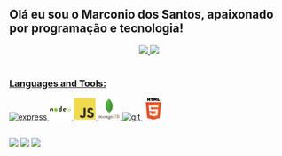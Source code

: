 ## Olá eu sou o Marconio dos Santos, apaixonado por programação e tecnologia!

<div align="center">
  <a href="https://github.com/Marconio-dos-Santos">
  <img height="170em" src="https://github-readme-stats.vercel.app/api?username=Marconio-dos-Santos&show_icons=true&theme=dracula&include_all_commits=true&count_private=true"/>
  <img height="170em" src="https://github-readme-stats.vercel.app/api/top-langs/?username=Marconio-dos-Santos&layout=compact&langs_count=7&theme=dracula"/>
</div>
 
  
<div style="display: inline_block"><br>
  <h3 align="left">Languages and Tools:</h3>
  <img src="https://cdn.jsdelivr.net/gh/devicons/devicon@v2.15.1/devicon.min.css" alt="express" width="40" height="40"/>
  <img src="https://raw.githubusercontent.com/devicons/devicon/master/icons/nodejs/nodejs-original-wordmark.svg" alt="nodejs" width="40" height="40"/>
  <img src="https://raw.githubusercontent.com/devicons/devicon/master/icons/javascript/javascript-original.svg" alt="javascript" width="40" height="40"/>
  <img src="https://raw.githubusercontent.com/devicons/devicon/master/icons/mongodb/mongodb-original-wordmark.svg" alt="mongodb" width="40" height="40"/>
  <img src="https://www.vectorlogo.zone/logos/git-scm/git-scm-icon.svg" alt="git" width="40" height="40"/>
  <img src="https://raw.githubusercontent.com/devicons/devicon/master/icons/html5/html5-original-wordmark.svg" alt="html5" width="40" height="40"/>  
 </div>
  
  ##
  
<div>
  <a href = "mailto:marconio.dev@gmail.com"><img src="https://img.shields.io/badge/-Gmail-%23333?style=for-the-badge&logo=gmail&logoColor=white" target="_blank"></a>
  <a href="https://www.linkedin.com/in/marconiodossantos/" target="_blank" ><img src="https://img.shields.io/badge/-LinkedIn-%230077B5?style=for-the-badge&logo=linkedin&logoColor=white" target="_blank"></a>
  <a href="https://www.codewars.com/users/Marconio-dos-Santos" target="_blank"><img src="https://img.shields.io/badge/Codewars-B1361E?style=for-the-badge&logo=Codewars&logoColor=white" target="_blank"> </a>
  </div>
